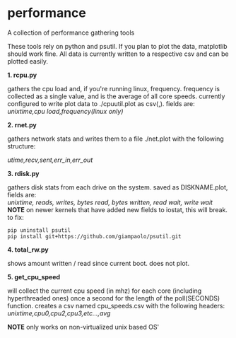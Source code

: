 # performance
A collection of performance gathering tools

These tools rely on python and psutil. If you plan to plot the data,
matplotlib should work fine. All data is currently written to a
respective csv and can be plotted easily.



**1. rcpu.py**

gathers the cpu load and, if you're running linux, frequency. frequency is collected as a single value, and is the average of all core speeds. currently configured to write plot data to ./cpuutil.plot as csv(,). fields are:<br/>
*unixtime,cpu load,frequency(linux only)*


**2. rnet.py**

gathers network stats and writes them to a file ./net.plot with the following structure:

*utime,recv,sent,err_in,err_out*


**3. rdisk.py**

gathers disk stats from each drive on the system. saved as DISKNAME.plot, fields are:<br/>
*unixtime, reads, writes, bytes read, bytes written, read wait, write wait*
**NOTE** on newer kernels that have added new fields to iostat, this will break. to fix:
```
pip uninstall psutil
pip install git+https://github.com/giampaolo/psutil.git
```
**4. total_rw.py**

shows amount written / read since current boot. does not plot.



**5. get_cpu_speed**

will collect the current cpu speed (in mhz) for each core (including hyperthreaded ones) once a second for the length of the poll(SECONDS) function. creates a csv named cpu_speeds.csv with the following headers:<br/>
*unixtime,cpu0,cpu2,cpu3,etc...,avg*

**NOTE** only works on non-virtualized unix based OS'
